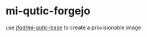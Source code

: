 # mi-qutic-forgejo

use [jfqd/mi-qutic-base](https://github.com/jfqd/mi-qutic-base) to create a provisionable image
